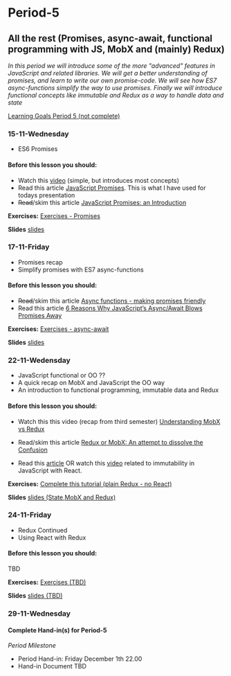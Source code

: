 # Period-5
## All the rest (Promises, async-await, functional programming with JS, MobX and (mainly) Redux)

*In this period we will introduce some of the more "advanced" features in JavaScript and related libraries. We will get a better understanding of promises, and learn to write our own promise-code. We will see how ES7 async-functions simplify the way to use promises. Finally we will introduce functional concepts like immutable and Redux as a way to handle data and state*

[Learning Goals Period 5 (not complete)](https://docs.google.com/document/d/1Go73pX9mLSipS0BJ8QtqGJuSwO68Zs9NUxyGA_fpmAA/edit?usp=sharing)

### 15-11-Wednesday
* ES6 Promises

#### Before this lesson you should: ####
- Watch this [video](https://www.youtube.com/watch?v=s6SH72uAn3Q) (simple, but introduces most concepts)
- Read this article [JavaScript Promises](https://bitsofco.de/javascript-promises-101/). This is what I have used for todays presentation
- ~~Read~~/skim this article [JavaScript Promises: an Introduction](https://developers.google.com/web/fundamentals/primers/promises)

**Exercises:**
[Exercises - Promises](https://docs.google.com/document/d/1jpqmitlHKeIcWzDdbe-jO281xFQiGywP3c2iKCDeffQ/edit?usp=sharing)

**Slides**
[slides](http://localhost:3001/promises/promises.html)

### 17-11-Friday ###
* Promises recap
* Simplify promises with ES7 async-functions

#### Before this lesson you should: ####

- ~~Read~~/skim this article [Async functions - making promises friendly](https://developers.google.com/web/fundamentals/primers/async-functions)
- Read this article  [6 Reasons Why JavaScript’s Async/Await Blows Promises Away](https://hackernoon.com/6-reasons-why-javascripts-async-await-blows-promises-away-tutorial-c7ec10518dd9)

**Exercises:**
[Exercises - async-await](https://docs.google.com/document/d/1uE22QlBGuWRWCB8PqR0fteRygiwfv4V0nZ5lhAq-r0k/edit?usp=sharing)

**Slides**
[slides](http://localhost:3001/promises/promises.html#16)

### 22-11-Wedensday ###
* JavaScript functional or OO ??
* A quick recap on MobX and JavaScript the OO way
* An introduction to functional programming, immutable data and Redux

#### Before this lesson you should: ####
- Watch this this video (recap from third semester) [Understanding MobX vs Redux](https://www.youtube.com/watch?v=83v8cdvGfeA)
- Read/skim this article [Redux or MobX: An attempt to dissolve the Confusion](https://www.robinwieruch.de/redux-mobx-confusion/)

- Read this [article](https://wecodetheweb.com/2016/02/12/immutable-javascript-using-es6-and-beyond/) OR watch this [video](https://www.youtube.com/watch?v=9M-r8p9ey8U&index=2&list=PLoYCgNOIyGADILc3iUJzygCqC8Tt3bRXt) related to immutability in JavaScript with React.

**Exercises:**
[Complete this tutorial (plain Redux - no React)](https://www.sitepoint.com/getting-started-redux/)

**Slides**
[slides (State,MobX and Redux)](http://slides.mydemos.dk/state/state.html)

### 24-11-Friday ###
* Redux Continued
* Using React with Redux

#### Before this lesson you should: ####

TBD

**Exercises:**
[Exercises (TBD)]()

**Slides**
[slides (TBD)]()

### 29-11-Wednesday ###

#### Complete Hand-in(s) for Period-5 ####

*Period Milestone*

- Period Hand-in: Friday December 1th 22.00
- Hand-in Document TBD 


